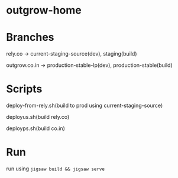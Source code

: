 # outgrow-home

# Branches

rely.co -> current-staging-source(dev), staging(build)

outgrow.co.in -> production-stable-lp(dev), production-stable(build)


# Scripts
deploy-from-rely.sh(build to prod using current-staging-source)

deployus.sh(build rely.co)

deployps.sh(build co.in)

# Run
run using `jigsaw build && jigsaw serve`
